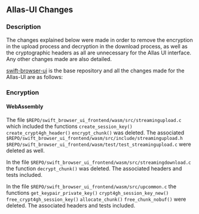 ## Allas-UI Changes


### Description

The changes explained below were made in order to remove the encryption in the upload process and decryption in the download process, as well as the cryptographic headers as all are unnecessary for the Allas UI interface. Any other changes made are also detailed.

[swift-browser-ui](https://github.com/CSCfi/swift-browser-ui) is the base repository and all the changes made for the Allas-UI are as follows:


### Encryption

#### WebAssembly

The file `$REPO/swift_browser_ui_frontend/wasm/src/streamingupload.c` which included the functions `create_session_key()` `create_crypt4gh_header()` `encrypt_chunk()` was deleted. The associated `$REPO/swift_browser_ui_frontend/wasm/src/include/streamingupload.h` `$REPO/swift_browser_ui_frontend/wasm/test/test_streamingupload.c` were deleted as well.


In the file `$REPO/swift_browser_ui_frontend/wasm/src/streamingdownload.c` the function `decrypt_chunk()` was deleted. The associated headers and tests included.

In the file `$REPO/swift_browser_ui_frontend/wasm/src/upcommon.c` the functions `get_keypair_private_key()` `crypt4gh_session_key_new()` `free_crypt4gh_session_key()` `allocate_chunk()` `free_chunk_nobuf()` were deleted. The associated headers and tests included.
